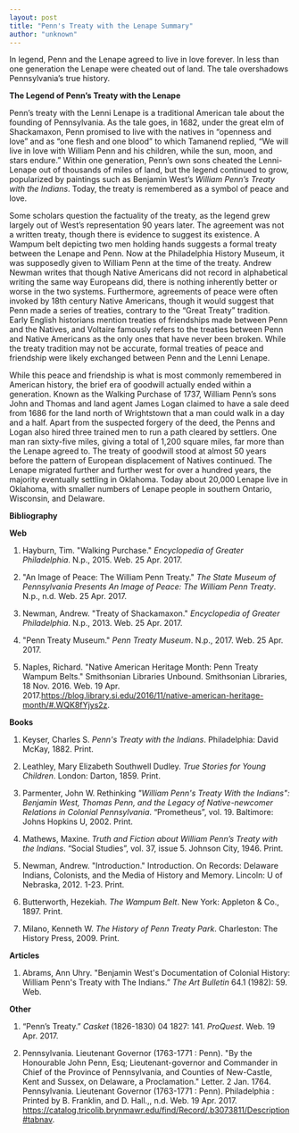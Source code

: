 ```yaml
---
layout: post
title: "Penn's Treaty with the Lenape Summary"
author: "unknown"
---
```


In legend, Penn and the Lenape agreed to live in love forever. In less than one generation the Lenape were cheated out of land. The tale overshadows Pennsylvania’s true history.

**The Legend of Penn’s Treaty with the Lenape**

Penn’s treaty with the Lenni Lenape is a traditional American tale about the founding of Pennsylvania. As the tale goes, in 1682, under the great elm of Shackamaxon, Penn promised to live with the natives in “openness and love” and as “one flesh and one blood” to which Tamanend replied, “We will live in love with William Penn and his children, while the sun, moon, and stars endure.” Within one generation, Penn’s own sons cheated the Lenni-Lenape out of thousands of miles of land, but the legend continued to grow, popularized by paintings such as Benjamin West’s *William Penn’s Treaty with the Indians*. Today, the treaty is remembered as a symbol of peace and love.

Some scholars question the factuality of the treaty, as the legend grew largely out of West’s representation 90 years later. The agreement was not a written treaty, though there is evidence to suggest its existence. A Wampum belt depicting two men holding hands suggests a formal treaty between the Lenape and Penn. Now at the Philadelphia History Museum, it was supposedly given to William Penn at the time of the treaty. Andrew Newman writes that though Native Americans did not record in alphabetical writing the same way Europeans did, there is nothing inherently better or worse in the two systems. Furthermore, agreements of peace were often invoked by 18th century Native Americans, though it would suggest that Penn made a series of treaties, contrary to the “Great Treaty” tradition. Early English historians mention treaties of friendships made between Penn and the Natives, and Voltaire famously refers to the treaties between Penn and Native Americans as the only ones that have never been broken. While the treaty tradition may not be accurate, formal treaties of peace and friendship were likely exchanged between Penn and the Lenni Lenape.

While this peace and friendship is what is most commonly remembered in American history, the brief era of goodwill actually ended within a generation. Known as the Walking Purchase of 1737, William Penn’s sons John and Thomas and land agent James Logan claimed to have a sale deed from 1686 for the land north of Wrightstown that a man could walk in a day and a half. Apart from the suspected forgery of the deed, the Penns and Logan also hired three trained men to run a path cleared by settlers. One man ran sixty-five miles, giving a total of 1,200 square miles, far more than the Lenape agreed to. The treaty of goodwill stood at almost 50 years before the pattern of European displacement of Natives continued. The Lenape migrated further and further west for over a hundred years, the majority eventually settling in Oklahoma. Today about 20,000 Lenape live in Oklahoma, with smaller numbers of Lenape people in southern Ontario, Wisconsin, and Delaware. 

**Bibliography**

**Web**

1. Hayburn, Tim. "Walking Purchase." *Encyclopedia of Greater Philadelphia*. N.p., 2015. Web. 25 Apr. 2017.

2. "An Image of Peace: The William Penn Treaty." *The State Museum of Pennsylvania Presents An Image of Peace: The William Penn Treaty*. N.p., n.d. Web. 25 Apr. 2017.

3. Newman, Andrew. "Treaty of Shackamaxon." *Encyclopedia of Greater Philadelphia*. N.p., 2013. Web. 25 Apr. 2017.

4. "Penn Treaty Museum." *Penn Treaty Museum*. N.p., 2017. Web. 25 Apr. 2017.

5. Naples, Richard. "Native American Heritage Month: Penn Treaty Wampum Belts." Smithsonian Libraries Unbound. Smithsonian Libraries, 18 Nov. 2016. Web. 19 Apr. 2017.<https://blog.library.si.edu/2016/11/native-american-heritage-month/#.WQK8fYjys2z>.

**Books**

1. Keyser, Charles S. *Penn's Treaty with the Indians*. Philadelphia: David McKay, 1882. Print.

2. Leathley, Mary Elizabeth Southwell Dudley. *True Stories for Young Children*. London: Darton, 1859. Print.

3. Parmenter, John W. Rethinking *"William Penn's Treaty With the Indians": Benjamin West, Thomas Penn, and the Legacy of Native-newcomer Relations in Colonial Pennsylvania*. “Prometheus”, vol. 19. Baltimore: Johns Hopkins U, 2002. Print.

4. Mathews, Maxine. *Truth and Fiction about William Penn’s Treaty with the Indians*. “Social Studies”, vol. 37, issue 5. Johnson City, 1946. Print.

5. Newman, Andrew. "Introduction." Introduction. On Records: Delaware Indians, Colonists, and the Media of History and Memory. Lincoln: U of Nebraska, 2012. 1-23. Print.

6. Butterworth, Hezekiah. *The Wampum Belt*. New York: Appleton & Co., 1897. Print.

7. Milano, Kenneth W. *The History of Penn Treaty Park*. Charleston: The History Press, 2009. Print.

**Articles**

1. Abrams, Ann Uhry. "Benjamin West's Documentation of Colonial History: William Penn's Treaty with The Indians.” *The Art Bulletin* 64.1 (1982): 59. Web.

**Other**

1. “Penn’s Treaty.” *Casket* (1826-1830) 04 1827: 141. *ProQuest*. Web. 19 Apr. 2017.

2. Pennsylvania. Lieutenant Governor (1763-1771 : Penn). "By the Honourable John Penn, Esq; Lieutenant-governor and Commander in Chief of the Province of Pennsylvania, and Counties of New-Castle, Kent and Sussex, on Delaware, a Proclamation." Letter. 2 Jan. 1764. Pennsylvania. Lieutenant Governor (1763-1771 : Penn). Philadelphia : Printed by B. Franklin, and D. Hall.,, n.d. Web. 19 Apr. 2017. <https://catalog.tricolib.brynmawr.edu/find/Record/.b3073811/Description#tabnav>.
